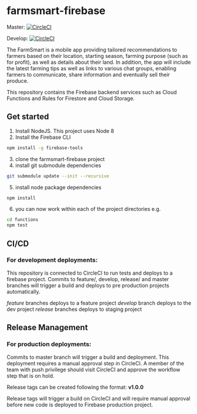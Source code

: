 # farmsmart-firebase

Master: [![CircleCI](https://circleci.com/gh/farmsmart/farmsmart-firebase/tree/master.svg?style=svg)](https://circleci.com/gh/farmsmart/farmsmart-firebase/tree/master)

Develop: [![CircleCI](https://circleci.com/gh/farmsmart/farmsmart-firebase.svg?style=svg)](https://circleci.com/gh/farmsmart/farmsmart-firebase)

The FarmSmart is a mobile app providing tailored recommendations to farmers based on their location,
starting season, farming purpose (such as for profit), as well as details about their land.
In addition, the app will include the latest farming tips as well as links to various chat groups,
enabling farmers to communicate, share information and eventually sell their produce.

This repository contains the Firebase backend services such as Cloud Functions and Rules for Firestore and Cloud Storage.

## Get started

1. Install NodeJS. This project uses Node 8
2. Install the Firebase CLI

```bash
npm install -g firebase-tools
```

3. clone the farmsmart-firebase project
4. install git submodule dependencies

```bash
git submodule update --init --recursive
```

5. install node package dependencies

```bash
npm install
```

6. you can now work within each of the project directories e.g.

```bash
cd functions
npm test
```

## CI/CD

### For development deployments:

This repository is connected to CircleCI to run tests and deploys to a firebase project.
Commits to feature/, develop, release/ and master branches will trigger a build and deploys to pre production projects automatically.

_feature_ branches deploys to a feature project
_develop_ branch deploys to the dev project
_release_ branches deploys to staging project

## Release Management

### For production deployments:

Commits to master branch will trigger a build and deployment.
This deployment requires a manual approval step in CircleCI.
A member of the team with push privilege should visit CircleCI and approve the workflow step that is on hold.

Release tags can be created following the format: **v1.0.0**

Release tags will trigger a build on CircleCI and will require manual approval before new code is deployed to Firebase production project.
